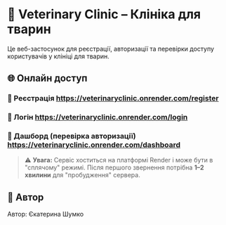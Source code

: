 # 🐾 Veterinary Clinic – Клініка для тварин

Це веб-застосунок для реєстрації, авторизації та перевірки доступу користувачів у клініці для тварин.

## 🌐 Онлайн доступ

### 🔗 Реєстрація https://veterinaryclinic.onrender.com/register
### 🔗 Логін https://veterinaryclinic.onrender.com/login
### 🔗 Дашборд (перевірка авторизації) https://veterinaryclinic.onrender.com/dashboard

> ⚠️ **Увага:** Сервіс хоститься на платформі Render і може бути в "сплячому" режимі. Після першого звернення потрібна **1–2 хвилини** для "пробудження" сервера.


## 📎 Автор

Автор: Єкатерина Шумко
